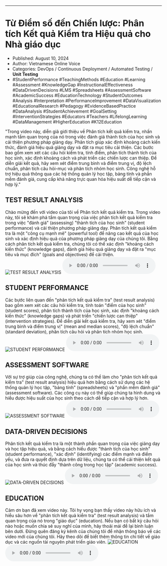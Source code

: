 
---

# Từ Điểm số đến Chiến lược: Phân tích Kết quả Kiểm tra Hiệu quả cho Nhà giáo dục

- Published: August 10, 2024
- Author: Vietnamese Online Voice
- Categories: DevOps / Continuous Deployment / Automated Testing / **Unit Testing**
- #StudentPerformance #TeachingMethods #Education #Learning #Assessment #KnowledgeGap #InstructionalEffectiveness #DataDrivenDecisions #LMS #Spreadsheets #AssessmentSoftware #AcademicSuccess #EducationTechnology #StudentOutcomes #Analysis #Interpretation #PerformanceImprovement #DataVisualization #EducationalResearch #Pedagogy #EvidenceBasedPractice #DataAnalysis #StudentAchievement #GoalSetting #InterventionStrategies #Educators #Teachers #LifelongLearning #DataManagement #HigherEducation #K12Education

"Trong video này, diễn giả giới thiệu về Phân tích kết quả kiểm tra, nhấn mạnh tầm quan trọng của nó trong việc đánh giá thành tích của học sinh và cải thiện phương pháp giảng dạy. Phân tích giúp xác định khoảng cách kiến ​​thức, đánh giá hiệu quả giảng dạy và đặt ra mục tiêu cải thiện. Các bước bao gồm xem xét các câu hỏi kiểm tra, tính điểm, phân tích thành tích của học sinh, xác định khoảng cách và phát triển các chiến lược can thiệp. Để diễn giải kết quả, hãy xem xét điểm trung bình và điểm trung vị, độ lệch chuẩn, phân tích câu hỏi-mục và phân tích nhóm học sinh. Công nghệ hỗ trợ hiệu quả thông qua các hệ thống quản lý học tập, bảng tính và phần mềm đánh giá, cung cấp khả năng trực quan hóa hiệu suất dễ tiếp cận và hợp lý."


## TEST RESULT ANALYSIS

Chào mừng đến với video của tôi về Phân tích kết quả kiểm tra. Trong video này, tôi sẽ khám phá tầm quan trọng của việc phân tích kết quả kiểm tra trong việc "đánh giá" (assessing) "thành tích của học sinh" (student performance) và cải thiện phương pháp giảng dạy. Phân tích kết quả kiểm tra là một "công cụ mạnh mẽ" (powerful tool) để nâng cao kết quả của học sinh và xác định hiệu quả của phương pháp giảng dạy của chúng tôi. Bằng cách phân tích kết quả kiểm tra, chúng tôi có thể xác định "khoảng cách kiến ​​thức" (knowledge gaps), đánh giá hiệu quả giảng dạy và đặt ra "mục tiêu và mục đích" (goals and objectives) để cải thiện.
![TEST RESULT ANALYSIS](https://http-archiver-apis-production-80.schnworks.com/storage/images/transitions/2024-08-10/transition-1780644571-Montserrat-Bold-512DA8.jpg)
<audio controls>
    <source src="https://http-archiver-apis-production-80.schnworks.com/storage/storage/audio/file-15539580336.mp3" type="audio/mpeg">
</audio>



## STUDENT PERFORMANCE

Các bước liên quan đến "phân tích kết quả kiểm tra" (test result analysis) bao gồm xem xét các câu hỏi kiểm tra, tính toán "điểm của học sinh" (student scores), phân tích thành tích của học sinh, xác định "khoảng cách kiến ​​thức" (knowledge gaps) và phát triển "chiến lược can thiệp" (intervention strategies). Để diễn giải kết quả kiểm tra, hãy xem xét "điểm trung bình và điểm trung vị" (mean and median scores), "độ lệch chuẩn" (standard deviation), phân tích câu hỏi và phân tích nhóm học sinh.
![STUDENT PERFORMANCE](https://http-archiver-apis-production-80.schnworks.com/storage/images/transitions/2024-08-10/transition--7546761814-Montserrat-ExtraBold-303F9F.jpg)
<audio controls>
    <source src="https://http-archiver-apis-production-80.schnworks.com/storage/storage/audio/file-17699888087.mp3" type="audio/mpeg">
</audio>



## ASSESSMENT SOFTWARE

Với sự trợ giúp của công nghệ, chúng ta có thể làm cho "phân tích kết quả kiểm tra" (test result analysis) hiệu quả hơn bằng cách sử dụng các hệ thống quản lý học tập, "bảng tính" (spreadsheets) và "phần mềm đánh giá" (assessment software). Các công cụ này có thể giúp chúng ta hình dung và hiểu được hiệu suất của học sinh theo cách dễ tiếp cận và hợp lý hơn.
![ASSESSMENT SOFTWARE](https://http-archiver-apis-production-80.schnworks.com/storage/images/transitions/2024-08-10/transition--3144568597-Montserrat-ExtraBold-4A148C.jpg)
<audio controls>
    <source src="https://http-archiver-apis-production-80.schnworks.com/storage/storage/audio/file-5554460415.mp3" type="audio/mpeg">
</audio>



## DATA-DRIVEN DECISIONS

Phân tích kết quả kiểm tra là một thành phần quan trọng của việc giảng dạy và học tập hiệu quả, và bằng cách hiểu được "thành tích của học sinh" (student performance), "xác định" (identifying) các điểm mạnh và điểm yếu, và đưa ra quyết định dựa trên dữ liệu, chúng ta có thể cải thiện kết quả của học sinh và thúc đẩy "thành công trong học tập" (academic success).
![DATA-DRIVEN DECISIONS](https://http-archiver-apis-production-80.schnworks.com/storage/images/transitions/2024-08-10/transition--9437056118-Montserrat-Regular-9C27B0.jpg)
<audio controls>
    <source src="https://http-archiver-apis-production-80.schnworks.com/storage/storage/audio/file-1395087515.mp3" type="audio/mpeg">
</audio>



## EDUCATION

Cảm ơn bạn đã xem video này. Tôi hy vọng bạn thấy video này hữu ích và hiểu sâu hơn về "phân tích kết quả kiểm tra" (test result analysis) và tầm quan trọng của nó trong "giáo dục" (education). Nếu bạn có bất kỳ câu hỏi nào hoặc muốn chia sẻ suy nghĩ của mình, hãy thoải mái để lại bình luận bên dưới. Đừng quên đăng ký kênh của chúng tôi để nhận thông báo về các video mới của chúng tôi. Hãy theo dõi để biết thêm thông tin chi tiết về giáo dục và các nguồn tài nguyên phát triển giáo viên.
![EDUCATION](https://http-archiver-apis-production-80.schnworks.com/storage/images/transitions/2024-08-10/transition-50520707800-Montserrat-Thin-4A148C.jpg)
<audio controls>
    <source src="https://http-archiver-apis-production-80.schnworks.com/storage/storage/audio/file-13690249508.mp3" type="audio/mpeg">
</audio>

